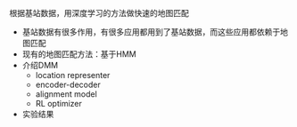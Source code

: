 根据基站数据，用深度学习的方法做快速的地图匹配

* 基站数据有很多作用，有很多应用都用到了基站数据，而这些应用都依赖于地图匹配
* 现有的地图匹配方法：基于HMM
* 介绍DMM
  * location representer
  * encoder-decoder
  * alignment model
  * RL optimizer
* 实验结果